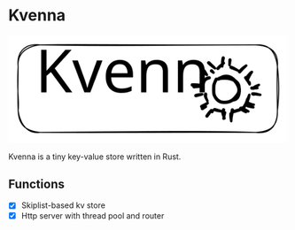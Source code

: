 # Kvenna
![](./imgs/logo.svg)

Kvenna is a tiny key-value store written in Rust.

## Functions

+ [x] Skiplist-based kv store
+ [x] Http server with thread pool and router

